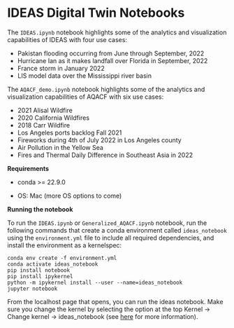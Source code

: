 # IDEAS Digital Twin Notebooks 

The `IDEAS.ipynb` notebook highlights some of the analytics and visualization capabilities of IDEAS with four use cases:
- Pakistan flooding occurring from June through September, 2022
- Hurricane Ian as it makes landfall over Florida in September, 2022
- France storm in January 2022
- LIS model data over the Mississippi river basin

The `AQACF_demo.ipynb` notebook highlights some of the analytics and visualization capabilities of AQACF with six use cases:
- 2021 Alisal Wildfire
- 2020 California Wildfires
- 2018 Carr Wildfire
- Los Angeles ports backlog Fall 2021
- Fireworks during 4th of July 2022 in Los Angeles county
- Air Pollution in the Yellow Sea
- Fires and Thermal Daily Difference in Southeast Asia in 2022

__Requirements__  

* conda >= 22.9.0  

* OS: Mac (more OS options to come)

__Running the notebook__  

To run the `IDEAS.ipynb` or `Generalized_AQACF.ipynb` notebook, run the following commands that create a conda environment called `ideas_notebook` using the `environment.yml` file to include all required dependencies, and install the environment as a kernelspec:
```
conda env create -f environment.yml
conda activate ideas_notebook
pip install notebook
pip install ipykernel
python -m ipykernel install --user --name=ideas_notebook
jupyter notebook
```
From the localhost page that opens, you can run the ideas notebook. Make sure you change the kernel by selecting the option at the top Kernel -> Change kernel -> ideas_notebook (see [here](https://ipython.readthedocs.io/en/stable/install/kernel_install.html#kernels-for-different-environments) for more information).